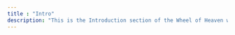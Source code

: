 ```yaml
---
title : "Intro"
description: "This is the Introduction section of the Wheel of Heaven website which presents a captivating narrative exploring the hypothesis that an advanced extraterrestrial civilization, the Elohim, played a pivotal role in the creation and development of life on Earth. It delves into various facets of this theory, from the foundations of civilization and religious syncretism to the concept of intelligent design and a potential great awakening in human consciousness. The narrative reinterprets ancient scriptures and historical events, proposing a cosmic connection between humanity and extraterrestrial beings. Each chapter invites readers into a thought-provoking journey, challenging conventional views and encouraging exploration of humanity's cosmic origins and destiny."
---
```

